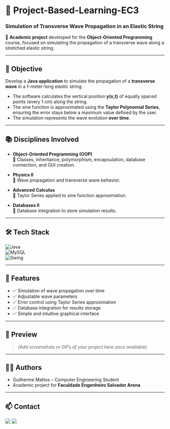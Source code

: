 # 🌊 Project-Based-Learning-EC3  
### Simulation of Transverse Wave Propagation in an Elastic String  

📌 **Academic project** developed for the **Object-Oriented Programming** course, focused on simulating the propagation of a transverse wave along a stretched elastic string.  

---

## 🎯 Objective  

Develop a **Java application** to simulate the propagation of a **transverse wave** in a 1-meter-long elastic string.  

- The software calculates the vertical position **y(x,t)** of equally spaced points (every 1 cm) along the string.  
- The sine function is approximated using the **Taylor Polynomial Series**, ensuring the error stays below a maximum value defined by the user.  
- The simulation represents the wave evolution **over time**.  

---

## 📚 Disciplines Involved  

- **Object-Oriented Programming (OOP)**  
  🔹 Classes, inheritance, polymorphism, encapsulation, database connection, and GUI creation.  

- **Physics II**  
  🔹 Wave propagation and transverse wave behavior.  

- **Advanced Calculus**  
  🔹 Taylor Series applied to sine function approximation.  

- **Databases II**  
  🔹 Database integration to store simulation results.  

---

## 🛠 Tech Stack  

![Java](https://img.shields.io/badge/Java-ED8B00?style=for-the-badge&logo=openjdk&logoColor=white)  
![MySQL](https://img.shields.io/badge/MySQL-4479A1?style=for-the-badge&logo=mysql&logoColor=white)  
![Swing](https://img.shields.io/badge/Java%20Swing-5382a1?style=for-the-badge&logoColor=white)  

---

## 🚀 Features  

- ✅ Simulation of wave propagation over time  
- ✅ Adjustable wave parameters  
- ✅ Error control using Taylor Series approximation  
- ✅ Database integration for results storage  
- ✅ Simple and intuitive graphical interface  

---

## 📸 Preview  

> *(Add screenshots or GIFs of your project here once available)*  

---

## 👨‍💻 Authors  

- Guilherme Mattos – Computer Engineering Student  
- Academic project for **Faculdade Engenheiro Salvador Arena**  

---

## 📫 Contact  

<div>
<a href="mailto:guilherme.domattos@gmail.com" target="_blank"><img loading="lazy" src="https://img.shields.io/badge/Gmail-D14836?style=for-the-badge&logo=gmail&logoColor=white"></a>
<a href="https://www.linkedin.com/in/guilherme-mattos" target="_blank"><img loading="lazy" src="https://img.shields.io/badge/-LinkedIn-%230077B5?style=for-the-badge&logo=linkedin&logoColor=white"></a>   
</div>
